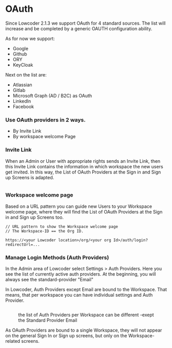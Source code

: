# OAuth

Since Lowcoder 2.1.3 we support OAuth for 4 standard sources. The list will increase and be completed by a generic OAUTH configuration ability.

As for now we support:

* Google
* Github
* ORY
* KeyCloak

Next on the list are:

* Atlassian
* Gitlab
* Microsoft Graph (AD / B2C) as OAuth
* LinkedIn
* Facebook

### Use OAuth providers in 2 ways.

* By Invite Link
* By workspace welcome Page

### Invite Link

When an Admin or User with appropriate rights sends an Invite Link, then this Invite Link contains the information in which workspace the new users get invited. In this way, the List of OAuth Providers at the Sign in and Sign up Screens is adapted.

<figure><img src="../../.gitbook/assets/OAuth Invite People.png" alt=""><figcaption></figcaption></figure>

### Workspace welcome page

Based on a URL pattern you can guide new Users to your Workspace welcome page, where they will find the List of OAuth Providers at the Sign in and Sign up Screens too.

```
// URL pattern to show the Workspace welcome page
// The Workspace-ID == the Org ID.

https://<your Lowcoder location>/org/<your org Id>/auth/login?redirectUrl=...
```

### Manage Login Methods (Auth Providers)

In the Admin area of Lowcoder select Settings > Auth Providers. Here you see the list of currently active auth providers. At the beginning, you will always see the standard-provider "Email"

In Lowcoder, Auth Providers except Email are bound to the Workspace. That means, that per workspace you can have individual settings and Auth Provider.


<figure><img src="../../.gitbook/assets/OAuth Providers.png" alt=""><figcaption><p>the list of Auth Providers per Workspace can be different -exept the Standard Provider Email</p></figcaption></figure>




As OAuth Providers are bound to a single Workspace, they will not appear on the general Sign In or Sign up screens, but only on the Workspace-related screens.



